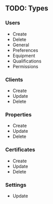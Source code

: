 ## TODO: Types

### Users

- Create
- Delete
- General
- Preferences
- Equipment
- Qualifications
- Permissions

### Clients

- Create
- Update
- Delete

### Properties

- Create
- Update
- Delete

### Certificates

- Create
- Update
- Delete

### Settings

- Update

